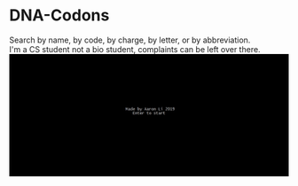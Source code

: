 # DNA-Codons
Search by name, by code, by charge, by letter, or by abbreviation.  
I'm a CS student not a bio student, complaints can be left over there.  
![Demonstration of the Program](img/demo.gif)